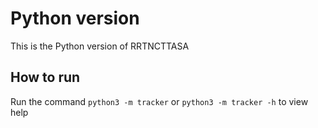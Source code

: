# Python version

This is the Python version of RRTNCTTASA

## How to run

Run the command ``python3 -m tracker`` or ``python3 -m tracker -h`` to view help